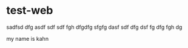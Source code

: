 # test-web

sadfsd dfg asdf sdf sdf fgh dfgdfg sfgfg dasf sdf dfg dsf fg dfg fgh dg

my name is kahn